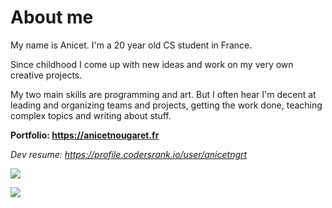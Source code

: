 # About me

My name is Anicet. I'm a 20 year old CS student in France.

Since childhood I come up with new ideas and work on my very own creative projects.

My two main skills are programming and art. But I often hear I'm decent at leading and organizing teams and projects,
getting the work done, teaching complex topics and writing about stuff.

**Portfolio: https://anicetnougaret.fr**

*Dev resume: https://profile.codersrank.io/user/anicetngrt*


<img
  src="https://cr-ss-service.azurewebsites.net/api/ScreenShot?widget=summary&username=anicetngrt&badges=10&show-avatar=false&style=--border-radius:0px;&width=640"
/>

<img
  src="https://cr-skills-chart-widget.azurewebsites.net/api/api?username=anicetngrt&skills=JavaScript,TypeScript,Rust,HTML,CSS,C%2B%2B,C,Java,Elixir,Svelte&width=640"
/>
